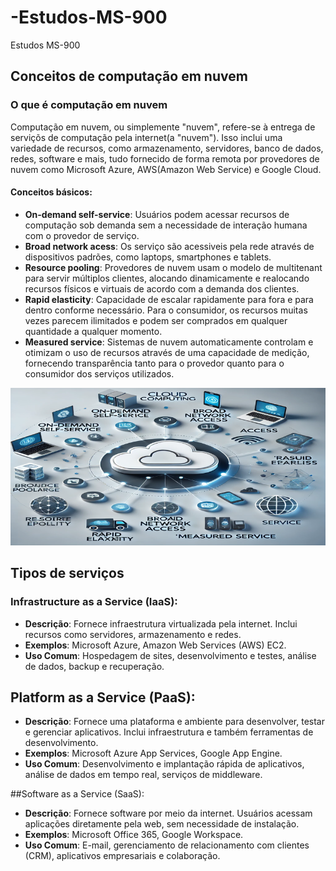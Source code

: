 # -Estudos-MS-900
 Estudos MS-900

## Conceitos de computação em nuvem 
### O que é computação em nuvem
Computação em nuvem, ou simplemente "nuvem", refere-se à entrega de serviçõs de computação pela internet(a "nuvem"). Isso inclui uma variedade de recursos, como armazenamento, servidores, banco de dados, redes, software e mais, tudo fornecido de forma remota por provedores de nuvem como Microsoft Azure, AWS(Amazon Web Service) e Google Cloud.

#### Conceitos básicos:
- **On-demand self-service**: Usuários podem acessar recursos de computação sob demanda sem a necessidade de interação humana com o provedor de serviço.
- **Broad network acess**: Os serviço são acessiveis pela rede através de dispositivos padrões, como laptops, smartphones e tablets.
- **Resource pooling**: Provedores de nuvem usam o modelo de multitenant para servir múltiplos clientes, alocando dinamicamente e realocando recursos físicos e virtuais de acordo com a demanda dos clientes.
- **Rapid elasticity**: Capacidade de escalar rapidamente para fora e para dentro conforme necessário. Para o consumidor, os recursos muitas vezes parecem ilimitados e podem ser comprados em qualquer quantidade a qualquer momento.
- **Measured service**: Sistemas de nuvem automaticamente controlam e otimizam o uso de recursos através de uma capacidade de medição, fornecendo transparência tanto para o provedor quanto para o consumidor dos serviços utilizados.

![Descrição da Imagem](cloud_computing_wide_resized.png)
## Tipos de serviços
### Infrastructure as a Service (IaaS):
  - **Descrição**: Fornece infraestrutura virtualizada pela internet. Inclui recursos como servidores, armazenamento e redes.
  - **Exemplos**: Microsoft Azure, Amazon Web Services (AWS) EC2.
  - **Uso Comum**: Hospedagem de sites, desenvolvimento e testes, análise de dados, backup e recuperação.

## Platform as a Service (PaaS):
  - **Descrição**: Fornece uma plataforma e ambiente para desenvolver, testar e gerenciar aplicativos. Inclui infraestrutura e também ferramentas de desenvolvimento.
  - **Exemplos**: Microsoft Azure App Services, Google App Engine.
  - **Uso Comum**: Desenvolvimento e implantação rápida de aplicativos, análise de dados em tempo real, serviços de middleware.

##Software as a Service (SaaS):
  - **Descrição**: Fornece software por meio da internet. Usuários acessam aplicações diretamente pela web, sem necessidade de instalação.
  - **Exemplos**: Microsoft Office 365, Google Workspace.
  - **Uso Comum**: E-mail, gerenciamento de relacionamento com clientes (CRM), aplicativos empresariais e colaboração.

    
